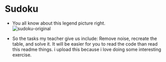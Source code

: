 # Sudoku
- You all know about this legend picture right.\
![sudoku-original](https://github.com/LeNgocNguyenMinh/Sudoku/assets/117030913/ebe0f095-f94a-418d-a0e6-e43b910d213b)

- So the tasks my teacher give us include: Remove noise, recreate the table, and solve it. It will be easỉer for you to read the code than read this readme things. i upload this because i love doing some interesting exercise. 
